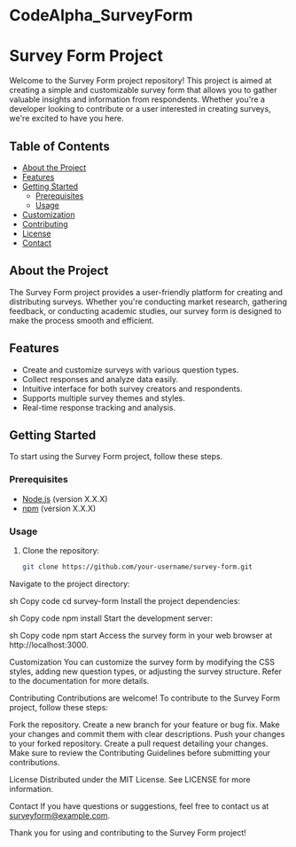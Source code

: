# CodeAlpha_SurveyForm
# Survey Form Project

Welcome to the Survey Form project repository! This project is aimed at creating a simple and customizable survey form that allows you to gather valuable insights and information from respondents. Whether you're a developer looking to contribute or a user interested in creating surveys, we're excited to have you here.

## Table of Contents

- [About the Project](#about-the-project)
- [Features](#features)
- [Getting Started](#getting-started)
  - [Prerequisites](#prerequisites)
  - [Usage](#usage)
- [Customization](#customization)
- [Contributing](#contributing)
- [License](#license)
- [Contact](#contact)

## About the Project

The Survey Form project provides a user-friendly platform for creating and distributing surveys. Whether you're conducting market research, gathering feedback, or conducting academic studies, our survey form is designed to make the process smooth and efficient.

## Features

- Create and customize surveys with various question types.
- Collect responses and analyze data easily.
- Intuitive interface for both survey creators and respondents.
- Supports multiple survey themes and styles.
- Real-time response tracking and analysis.

## Getting Started

To start using the Survey Form project, follow these steps.

### Prerequisites

- [Node.js](https://nodejs.org/) (version X.X.X)
- [npm](https://www.npmjs.com/) (version X.X.X)

### Usage

1. Clone the repository:
   ```sh
   git clone https://github.com/your-username/survey-form.git
Navigate to the project directory:

sh
Copy code
cd survey-form
Install the project dependencies:

sh
Copy code
npm install
Start the development server:

sh
Copy code
npm start
Access the survey form in your web browser at http://localhost:3000.

Customization
You can customize the survey form by modifying the CSS styles, adding new question types, or adjusting the survey structure. Refer to the documentation for more details.

Contributing
Contributions are welcome! To contribute to the Survey Form project, follow these steps:

Fork the repository.
Create a new branch for your feature or bug fix.
Make your changes and commit them with clear descriptions.
Push your changes to your forked repository.
Create a pull request detailing your changes.
Make sure to review the Contributing Guidelines before submitting your contributions.

License
Distributed under the MIT License. See LICENSE for more information.

Contact
If you have questions or suggestions, feel free to contact us at surveyform@example.com.

Thank you for using and contributing to the Survey Form project!
